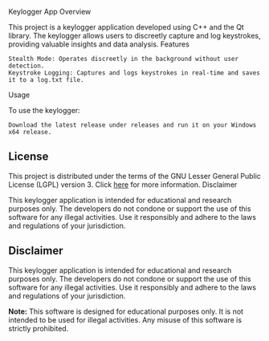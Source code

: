 Keylogger App
Overview

This project is a keylogger application developed using C++ and the Qt library. The keylogger allows users to discreetly capture and log keystrokes, providing valuable insights and data analysis.
Features

    Stealth Mode: Operates discreetly in the background without user detection.
    Keystroke Logging: Captures and logs keystrokes in real-time and saves it to a log.txt file.

Usage

To use the keylogger:

    Download the latest release under releases and run it on your Windows x64 release.

## License

This project is distributed under the terms of the GNU Lesser General Public License (LGPL) version 3. Click [here](https://doc.qt.io/qt-6/licensing.html) for more information.
Disclaimer

This keylogger application is intended for educational and research purposes only. The developers do not condone or support the use of this software for any illegal activities. Use it responsibly and adhere to the laws and regulations of your jurisdiction.

## Disclaimer

This keylogger application is intended for educational and research purposes only. The developers do not condone or support the use of this software for any illegal activities. Use it responsibly and adhere to the laws and regulations of your jurisdiction.

**Note:** This software is designed for educational purposes only. It is not intended to be used for illegal activities. Any misuse of this software is strictly prohibited.
